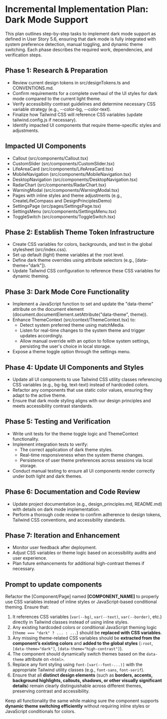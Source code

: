 # Incremental Implementation Plan: Dark Mode Support

This plan outlines step-by-step tasks to implement dark mode support as defined in User Story 5.6, ensuring that dark mode is fully integrated with system preference detection, manual toggling, and dynamic theme switching. Each phase describes the required work, dependencies, and verification steps.

## Phase 1: Research & Preparation

- Review current design tokens in src/designTokens.ts and CONVENTIONS.md.
- Confirm requirements for a complete overhaul of the UI styles for dark mode compared to the current light theme.
- Verify accessibility contrast guidelines and determine necessary CSS variable strategy (e.g., --color-bg, --color-text).
- Finalize how Tailwind CSS will reference CSS variables (update tailwind.config.js if necessary).
- Identify impacted UI components that require theme-specific styles and adjustments.

## Impacted UI Components

- Callout (src/components/Callout.tsx)
- CustomSlider (src/components/CustomSlider.tsx)
- LifeAreaCard (src/components/LifeAreaCard.tsx)
- MobileNavigation (src/components/MobileNavigation.tsx)
- DesktopNavigation (src/components/DesktopNavigation.tsx)
- RadarChart (src/components/RadarChart.tsx)
- WarningModal (src/components/WarningModal.tsx)
- Pages with inline styles and theme adjustments (e.g., CreateLifeCompass and DesignPrinciplesDemo)
- SettingsPage (src/pages/SettingsPage.tsx)
- SettingsMenu (src/components/SettingsMenu.tsx)
- ToggleSwitch (src/components/ToggleSwitch.tsx)

## Phase 2: Establish Theme Token Infrastructure

- Create CSS variables for colors, backgrounds, and text in the global stylesheet (src/index.css).
- Set up default (light) theme variables at the :root level.
- Define dark theme overrides using attribute selectors (e.g., [data-theme="dark"]).
- Update Tailwind CSS configuration to reference these CSS variables for dynamic theming.

## Phase 3: Dark Mode Core Functionality

- Implement a JavaScript function to set and update the "data-theme" attribute on the document element (document.documentElement.setAttribute("data-theme", theme)).
- Enhance ThemeContext (src/context/ThemeContext.tsx) to:
  - Detect system preferred theme using matchMedia.
  - Listen for real-time changes to the system theme and trigger updates accordingly.
  - Allow manual override with an option to follow system settings, persisting the user's choice in local storage.
- Expose a theme toggle option through the settings menu.

## Phase 4: Update UI Components and Styles

- Update all UI components to use Tailwind CSS utility classes referencing CSS variables (e.g., bg-bg, text-text) instead of hardcoded colors.
- Refactor any components that use static color values, ensuring they adapt to the active theme.
- Ensure that dark mode styling aligns with our design principles and meets accessibility contrast standards.

## Phase 5: Testing and Verification

- Write unit tests for the theme toggle logic and ThemeContext functionality.
- Implement integration tests to verify:
  - The correct application of dark theme styles.
  - Real-time responsiveness when the system theme changes.
  - Persistence of user theme preferences across sessions via local storage.
- Conduct manual testing to ensure all UI components render correctly under both light and dark themes.

## Phase 6: Documentation and Code Review

- Update project documentation (e.g., design_principles.md, README.md) with details on dark mode implementation.
- Perform a thorough code review to confirm adherence to design tokens, Tailwind CSS conventions, and accessibility standards.

## Phase 7: Iteration and Enhancement

- Monitor user feedback after deployment.
- Adjust CSS variables or theme logic based on accessibility audits and user experience.
- Plan future enhancements for additional high-contrast themes if necessary.

## Prompt to update components

Refactor the [Component/Page] named **[COMPONENT_NAME]** to properly use CSS variables instead of inline styles or JavaScript-based conditional theming. Ensure that:

1. It references CSS variables (`var(--bg)`, `var(--text)`, `var(--border)`, etc.) directly in Tailwind classes instead of using inline styles.
2. Any existing hardcoded colors or conditional JavaScript theming logic (`theme === "dark" ? ... : ...`) should be **replaced with CSS variables**.
3. Any missing theme-related CSS variables should be **extracted from the component’s existing colors** and **added to the global styles** (`:root`, `[data-theme="dark"]`, `[data-theme="high-contrast"]`).
4. The component should dynamically switch themes based on the `data-theme` attribute on `<html>`.
5. Replace any font styling using `font-[var(--font-...)]` with the appropriate Tailwind utility classes (e.g., `font-sans`, `font-serif`).
6. Ensure that all **distinct design elements** (such as **borders, accents, background highlights, callouts, shadows, or other visually significant details**) remain clearly distinguishable across different themes, preserving contrast and accessibility.

Keep all functionality the same while making sure the component supports **dynamic theme switching efficiently** without requiring inline styles or JavaScript conditionals for colors.
